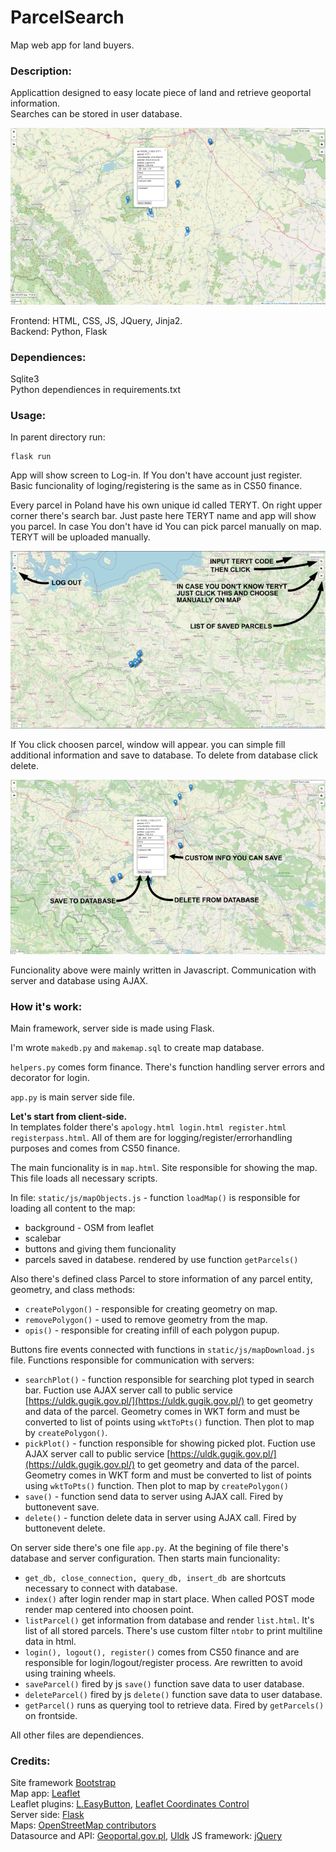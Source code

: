 # ParcelSearch
Map web app for land buyers.
### Description:
Applicattion designed to easy locate piece of land and retrieve geoportal information.\
Searches can be stored in user database.

![Mapshowcase](/img/mainimg.png)

Frontend: HTML, CSS, JS, JQuery, Jinja2.\
Backend: Python, Flask
### Dependiences:
Sqlite3\
Python dependiences in requirements.txt
### Usage:
In parent directory run:
```
flask run
```
App will show screen to Log-in. If You don't have account just register.
Basic funcionality of loging/registering is the same as in CS50 finance.

Every parcel in Poland have his own unique id called TERYT. On right upper corner there's search bar. Just paste here TERYT name and app will show you parcel.
In case You don't have id You can pick parcel manually on map. TERYT will be uploaded manually.

![Usage](/img/tools.png)

If You click choosen parcel, window will appear. you can simple fill additional information and save to database. To delete from database click delete.

![Save and Delete](/img/save_delete.png)

Funcionality above were mainly written in Javascript. Communication with server and database using AJAX.
### How it's work:
Main framework, server side is made using Flask.

I'm wrote ```makedb.py``` and ```makemap.sql``` to create map database.

```helpers.py``` comes form finance. There's function handling server errors and decorator for login.

```app.py``` is main server side file. 

**Let's start from client-side.**\
In templates folder there's ```apology.html login.html register.html registerpass.html```. All of them are for logging/register/errorhandling purposes and comes from CS50 finance.

The main funcionality is in ```map.html```. Site responsible for showing the map. This file loads all necessary scripts.

In file: ```static/js/mapObjects.js``` - function ```loadMap()``` is responsible for loading all content to the map: 
- background - OSM from leaflet
- scalebar
- buttons and giving them funcionality
- parcels saved in databese. rendered by use function ```getParcels()```

Also there's defined class Parcel to store information of any parcel entity, geometry, and class methods:
- ```createPolygon()``` - responsible for creating geometry on map.
- ```removePolygon()``` - used to remove geometry from the map.
- ```opis()``` - responsible for creating infill of each polygon pupup.

Buttons fire events connected with functions in ```static/js/mapDownload.js``` file. Functions responsible for communication with servers:

- ```searchPlot()``` - function responsible for searching plot typed in search bar. Fuction use AJAX server call to public service [https://uldk.gugik.gov.pl/](https://uldk.gugik.gov.pl/) to get geometry and data of the parcel. Geometry comes in WKT form and must be converted to list of points using ```wktToPts()``` function. Then plot to map by ```createPolygon()```.
- ```pickPlot()``` - function responsible for showing picked plot. Fuction use AJAX server call to public service [https://uldk.gugik.gov.pl/](https://uldk.gugik.gov.pl/) to get geometry and data of the parcel. Geometry comes in WKT form and must be converted to list of points using ```wktToPts()``` function. Then plot to map by ```createPolygon()```
- ```save()``` - function send data to server using AJAX call. Fired by buttonevent save.
- ```delete()``` - function delete data in server using AJAX call. Fired by buttonevent delete.

On server side there's one file ```app.py```.
At the begining  of file there's database and server configuration. Then starts main funcionality:
- ```get_db, close_connection, query_db, insert_db ```are shortcuts necessary to connect with database. 
- ```index()``` after login render map in start place. When called POST mode render map centered into choosen point.
- ```listParcel()``` get information from database and render ```list.html```. It's list of all stored parcels. There's use custom filter ```ntobr``` to print multiline data in html.
- ```login(), logout(), register()``` comes from CS50 finance and are responsible for login/logout/register process. Are rewritten to avoid using training wheels.
- ```saveParcel()``` fired by js ```save()``` function save data to user database.
- ```deleteParcel()``` fired by js ```delete()``` function save data to user database.
- ```getParcel()``` runs as querying tool to retrieve data. Fired by ```getParcels()``` on frontside.

All other files are dependiences.

### Credits:
Site framework [Bootstrap](https://getbootstrap.com/)\
Map app: [Leaflet](https://leafletjs.com/)\
Leaflet plugins: [L.EasyButton](https://github.com/CliffCloud/Leaflet.EasyButton), [Leaflet Coordinates Control](https://github.com/zimmicz/Leaflet-Coordinates-Control)\
Server side: [Flask](https://flask.palletsprojects.com/en/3.0.x/)\
Maps: [OpenStreetMap contributors](https://www.openstreetmap.org/copyright)\
Datasource and API: [Geoportal.gov.pl](https://www.geoportal.gov.pl/), [Uldk](https://uldk.gugik.gov.pl/)
JS framework: [jQuery](https://jquery.com/)
 
